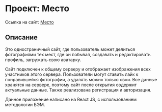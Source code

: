 # Проект: Место

Ссылка на сайт: [Место](https://react-mesto-auth-jet.vercel.app)

## Описание

Это одностраничный сайт, где пользователь может делиться фотографиями тех мест,
где он побывал, создавать и редактировать профиль, загружать свою аватарку.

Сайт подключен к общему серверу и отображает изображения всех участников
этого сервера. Пользователи могут ставить лайк к понравившейся фотографии, а
удалять
можно только свои. Все данные хранятся на сервере, поэтому сайт после открытия
содержит актуальные данные. Также реализована регистрация и авторизация.

Данное приложение написано на React JS, с использованием методологии БЭМ.
